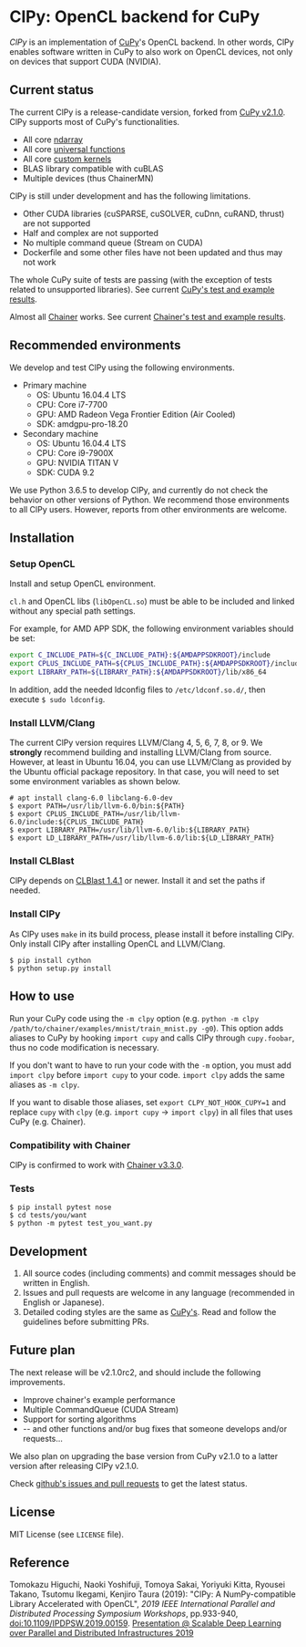 # ClPy: OpenCL backend for CuPy

*ClPy* is an implementation of [CuPy](https://cupy.chainer.org/)'s OpenCL backend.
In other words, ClPy enables software written in CuPy to also work on OpenCL devices, not only on devices that support CUDA (NVIDIA).

## Current status

The current ClPy is a release-candidate version, forked from [CuPy v2.1.0](https://github.com/cupy/cupy/releases/tag/v2.1.0).
ClPy supports most of CuPy's functionalities.

* All core [ndarray](https://docs-cupy.chainer.org/en/v2.5.0/reference/ndarray.html)
* All core [universal functions](https://docs-cupy.chainer.org/en/v2.5.0/reference/ufunc.html)
* All core [custom kernels](https://docs-cupy.chainer.org/en/v2.5.0/reference/kernel.html)
* BLAS library compatible with cuBLAS
* Multiple devices (thus ChainerMN)

ClPy is still under development and has the following limitations.

* Other CUDA libraries (cuSPARSE, cuSOLVER, cuDnn, cuRAND, thrust) are not supported
* Half and complex are not supported
* No multiple command queue (Stream on CUDA)
* Dockerfile and some other files have not been updated and thus may not work

The whole CuPy suite of tests are passing (with the exception of tests related to unsupported libraries). See current [CuPy's test and example results](https://github.com/fixstars/ClPy/wiki/cupy_test_example_results).

Almost all [Chainer](https://chainer.org/) works.
See current [Chainer's test and example results](https://github.com/fixstars/ClPy/wiki/chainer_test_example_results).

## Recommended environments

We develop and test ClPy using the following environments.

* Primary machine
	* OS: Ubuntu 16.04.4 LTS
	* CPU: Core i7-7700
	* GPU: AMD Radeon Vega Frontier Edition (Air Cooled)
	* SDK: amdgpu-pro-18.20
* Secondary machine
	* OS: Ubuntu 16.04.4 LTS
	* CPU: Core i9-7900X
	* GPU: NVIDIA TITAN V
	* SDK: CUDA 9.2

We use Python 3.6.5 to develop ClPy, and currently do not check the behavior on other versions of Python.
We recommend those environments to all ClPy users. However, reports from other environments are welcome.

## Installation

### Setup OpenCL

Install and setup OpenCL environment.

`cl.h` and OpenCL libs (`libOpenCL.so`) must be able to be included and linked without any special path settings.

For example, for AMD APP SDK, the following environment variables should be set:

```sh
export C_INCLUDE_PATH=${C_INCLUDE_PATH}:${AMDAPPSDKROOT}/include
export CPLUS_INCLUDE_PATH=${CPLUS_INCLUDE_PATH}:${AMDAPPSDKROOT}/include
export LIBRARY_PATH=${LIBRARY_PATH}:${AMDAPPSDKROOT}/lib/x86_64
```

In addition, add the needed ldconfig files to `/etc/ldconf.so.d/`, then execute `$ sudo ldconfig`.

### Install LLVM/Clang

The current ClPy version requires LLVM/Clang 4, 5, 6, 7, 8, or 9.
We **strongly** recommend building and installing LLVM/Clang from source.
However, at least in Ubuntu 16.04, you can use LLVM/Clang as provided by the Ubuntu official package repository.
In that case, you will need to set some environment variables as shown below.

```console
# apt install clang-6.0 libclang-6.0-dev
$ export PATH=/usr/lib/llvm-6.0/bin:${PATH}
$ export CPLUS_INCLUDE_PATH=/usr/lib/llvm-6.0/include:${CPLUS_INCLUDE_PATH}
$ export LIBRARY_PATH=/usr/lib/llvm-6.0/lib:${LIBRARY_PATH}
$ export LD_LIBRARY_PATH=/usr/lib/llvm-6.0/lib:${LD_LIBRARY_PATH}
```

### Install CLBlast

ClPy depends on [CLBlast 1.4.1](https://github.com/CNugteren/CLBlast/releases/tag/1.4.1) or newer.
Install it and set the paths if needed.

### Install ClPy

As ClPy uses `make` in its build process, please install it before installing ClPy.
Only install ClPy after installing OpenCL and LLVM/Clang.

```console
$ pip install cython
$ python setup.py install
```

## How to use

Run your CuPy code using the `-m clpy` option (e.g. `python -m clpy /path/to/chainer/examples/mnist/train_mnist.py -g0`).
This option adds aliases to CuPy by hooking `import cupy` and calls ClPy through `cupy.foobar`, thus no code modification is necessary.

If you don't want to have to run your code with the `-m` option, you must add `import clpy` before `import cupy` to your code.
`import clpy` adds the same aliases as `-m clpy`.

If you want to disable those aliases, set `export CLPY_NOT_HOOK_CUPY=1` and replace `cupy` with `clpy` (e.g. `import cupy` -> `import clpy`) in all files that uses CuPy (e.g. Chainer).

### Compatibility with Chainer

ClPy is confirmed to work with [Chainer v3.3.0](https://github.com/chainer/chainer/tree/v3.3.0).

### Tests

```console
$ pip install pytest nose
$ cd tests/you/want
$ python -m pytest test_you_want.py
```

## Development

1. All source codes (including comments) and commit messages should be written in English.
2. Issues and pull requests are welcome in any language (recommended in English or Japanese).
3. Detailed coding styles are the same as [CuPy's](https://docs-cupy.chainer.org/en/stable/contribution.html#coding-guidelines). Read and follow the guidelines before submitting PRs.

## Future plan

The next release will be v2.1.0rc2, and should include the following improvements.

* Improve chainer's example performance
* Multiple CommandQueue (CUDA Stream)
* Support for sorting algorithms
* -- and other functions and/or bug fixes that someone develops and/or requests...

We also plan on upgrading the base version from CuPy v2.1.0 to a latter version after releasing ClPy v2.1.0.

Check [github's issues and pull requests](https://github.com/fixstars/clpy/issues) to get the latest status.

## License

MIT License (see `LICENSE` file).

## Reference

Tomokazu Higuchi, Naoki Yoshifuji, Tomoya Sakai, Yoriyuki Kitta, Ryousei Takano, Tsutomu Ikegami, Kenjiro Taura (2019): "ClPy: A NumPy-compatible Library Accelerated with OpenCL", *2019 IEEE International Parallel and Distributed Processing Symposium Workshops*, pp.933-940, [doi:10.1109/IPDPSW.2019.00159](https://doi.org/10.1109/IPDPSW.2019.00159). [Presentation @ Scalable Deep Learning over Parallel and Distributed Infrastructures 2019](https://docs.google.com/presentation/d/1UtZgK9La7Pz_3Qwm2hXg13TwkvKuCSLlKsGebBXY2EA)
